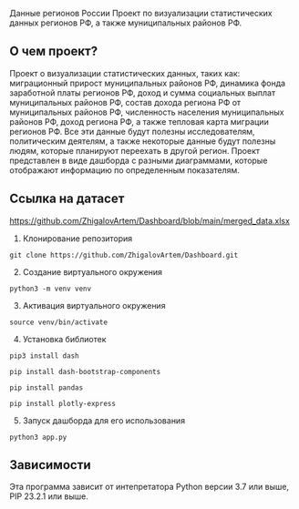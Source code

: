 Данные регионов России
Проект по визуализации статистических данных регионов РФ, а также муниципальных районов РФ.
<!--Описание-->
## О чем проект?
Проект о визуализации статистических данных, таких как: миграционный прирост муниципальных районов РФ, динамика фонда заработной платы регионов РФ, доход и сумма социальных выплат муниципальных районов РФ, состав дохода региона РФ от муниципальных районов РФ, численность населения муниципальных районов РФ, доход региона РФ, а также тепловая карта миграции регионов РФ. Все эти данные будут полезны исследователям, политическим деятелям, а также некоторые данные будут полезны людям, которые планируют переехать в другой регион. Проект представлен в виде дашборда с разными диаграммами, которые отображают информацию по определенным показателям.
## Ссылка на датасет
https://github.com/ZhigalovArtem/Dashboard/blob/main/merged_data.xlsx

<!--Установка-->
1. Клонирование репозитория 

```git clone https://github.com/ZhigalovArtem/Dashboard.git```

2. Создание виртуального окружения

```python3 -m venv venv```

3. Активация виртуального окружения

```source venv/bin/activate```

4. Установка библиотек

```pip3 install dash```

```pip install dash-bootstrap-components```

```pip install pandas```

```pip install plotly-express```


5. Запуск дашборда для его использования

```python3 app.py```

<!--Зависимости-->
## Зависимости
Эта программа зависит от интепретатора Python версии 3.7 или выше, PIP 23.2.1 или выше.
